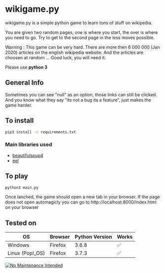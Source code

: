 # wikigame.py

wikigame.py is a simple python game to learn tons of stuff on wikipedia.

You are given two random pages, one is where you start, the over is where you need to go.
Try to get to the second page in the less moves possible.

Warning : This game can be very hard. There are more then 6 000 000 (Jan 2020) articles on the english wikipedia website. And the articles are choosen at random ... Good luck, you will need it.

Please use **python 3**

## General Info

Sometimes you can see "null" as an option, those links can still be clicked. And you know what they say "its not a bug its a feature", just makes the game harder.

## To install

```bash
pip3 install -r requirements.txt
```

### Main libraries used

- [beautifulsoup4](https://github.com/wention/BeautifulSoup4)
- [eel](https://github.com/samuelhwilliams/Eel)

## To play

```bash
python3 main.py
```

Once lanched, the game should open a new tab in your browser.
If the page does not open automagicly you can go to http://localhost:8000/index.html on your browser

## Tested on

| OS              | Browser | Python Version | Works |
| --------------- | ------- | -------------- | ----- |
| Windows         | Firefox | 3.6.8          | ✅     |
| Linux (Pop!_OS) | Firefox | 3.7.3          | ✅     |

[![No Maintenance Intended](http://unmaintained.tech/badge.svg)](http://unmaintained.tech/)
